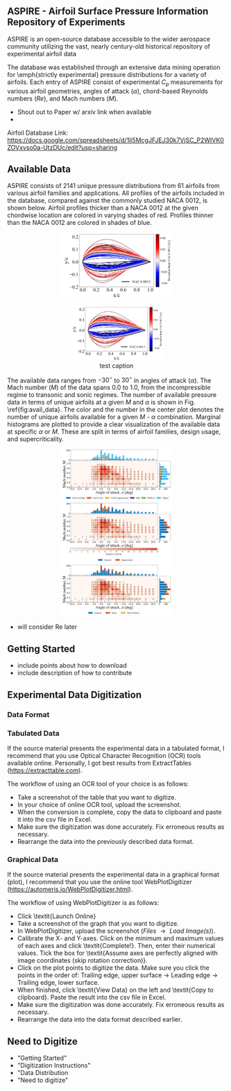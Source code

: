 ## ASPIRE - Airfoil Surface Pressure Information Repository of Experiments 
ASPIRE is an open-source database accessible to the wider aerospace community utilizing the vast, nearly century-old historical repository of experimental airfoil data 

The database was established through an extensive data mining operation for \emph{strictly experimental} pressure distributions for a variety of airfoils. Each entry of ASPIRE consist of experimental $C_p$ measurements for various airfoil geometries, angles of attack ($\alpha$), chord-based Reynolds numbers ($Re$), and Mach numbers ($M$).

- Shout out to Paper w/ arxiv link when available
- 
Airfoil Database Link: <br>
https://docs.google.com/spreadsheets/d/1lj5McgJFJEJ30k7VjSC_P2WIVK0ZOVxvso0a-UtzDUc/edit?usp=sharing

## Available Data
ASPIRE consists of 2141 unique pressure distributions from 61 airfoils from various airfoil families and applications. All profiles of the airfoils included in the database, compared against the commonly studied NACA 0012, is shown below. Airfoil profiles thicker than a NACA 0012 at the given chordwise location are colored in varying shades of red. Profiles thinner than the NACA 0012 are colored in shades of blue.

<div align="center">
  <img src="Figures/2_all_af-1.png" width=50% height=50%>
</div>
<figure class="image">
  <center><img src="Figures/2_all_af-1.png" width=50% height=50%></center>
  <center><figcaption>test caption</figcaption></center>
</figure>

The available data ranges from $-30^{\circ}$ to $30^{\circ}$ in angles of attack ($\alpha$). The Mach number ($M$) of the data spans $0.0$ to $1.0$, from the incompressible regime to transonic and sonic regimes. The number of available pressure data in terms of unique airfoils at a given $M$ and $\alpha$ is shown in Fig. \ref{fig:avail_data}. The color and the number in the center plot denotes the number of unique airfoils available for a given $M$ - $\alpha$ combination. Marginal histograms are plotted to provide a clear visualization of the available data at specific $\alpha$ or $M$. These are split in terms of airfoil families, design usage, and supercriticality.

<div align="center">
  <img src="Figures/2_avail_data_family-1.png" width=50% height=50%>
</div>
<div align="center">
  <img src="Figures/2_avail_data_supercrit-1.png" width=50% height=50%>
</div>
<div align="center">
  <img src="Figures/2_avail_data_usage-1.png" width=50% height=50%>
</div>

- will consider Re later
  
## Getting Started
- include points about how to download
- include description of how to contribute
  
## Experimental Data Digitization

### Data Format

### Tabulated Data
If the source material presents the experimental data in a tabulated format, I recommend that you use Optical Character Recognition (OCR) tools available online. Personally, I got best results from ExtractTables (https://extracttable.com).

The workflow of using an OCR tool of your choice is as follows:
- Take a screenshot of the table that you want to digitize. 
- In your choice of online OCR tool, upload the screenshot. 
- When the conversion is complete, copy the data to clipboard and paste it into the csv file in Excel.
- Make sure the digitization was done accurately. Fix erroneous results as necessary.
- Rearrange the data into the previously described data format.

### Graphical Data
If the source material presents the experimental data in a graphical format (plot), I recommend that you use the online tool WebPlotDigitizer (https://automeris.io/WebPlotDigitizer.html).

The workflow of using WebPlotDigitizer is as follows:
- Click \textit{Launch Online}
- Take a screenshot of the graph that you want to digitize. 
- In WebPlotDigitizer, upload the screenshot ($\textit{Files } \rightarrow \textit{ Load Image(s)}$). 
- Calibrate the X- and Y-axes. Click on the minimum and maximum values of each axes and click \textit{Complete!}. Then, enter their numerical values. Tick the box for \textit{Assume axes are perfectly aligned with image coordinates (skip rotation correction)}.
- Click on the plot points to digitize the data. Make sure you click the points in the order of: Trailing edge, upper surface $\rightarrow$ Leading edge $\rightarrow$ Trailing edge, lower surface.
- When finished, click \textit{View Data} on the left and \textit{Copy to clipboard}. Paste the result into the csv file in Excel.
- Make sure the digitization was done accurately. Fix erroneous results as necessary.
- Rearrange the data into the data format described earlier.

## Need to Digitize

- "Getting Started"
- "Digitization Instructions"
- "Data Distribution
- "Need to digitize"
